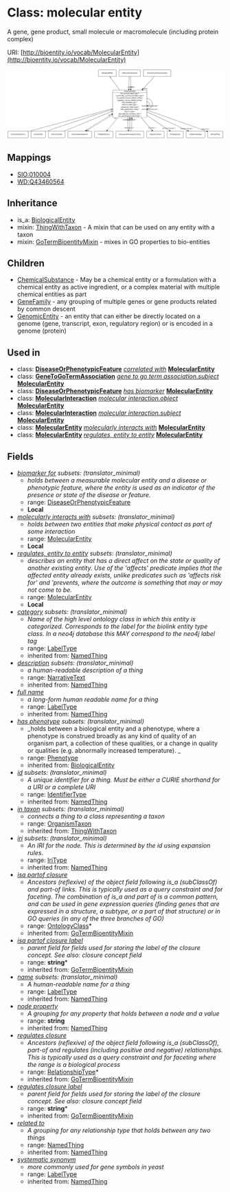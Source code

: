 # Class: molecular entity


A gene, gene product, small molecule or macromolecule (including protein complex)

URI: [http://bioentity.io/vocab/MolecularEntity](http://bioentity.io/vocab/MolecularEntity)

![img](images/MolecularEntity.png)
## Mappings

 * [SIO:010004](http://semanticscience.org/resource/SIO_010004)
 * [WD:Q43460564](http://purl.obolibrary.org/obo/WD_Q43460564)
## Inheritance

 *  is_a: [BiologicalEntity](BiologicalEntity.md)
 *  mixin: [ThingWithTaxon](ThingWithTaxon.md) - A mixin that can be used on any entity with a taxon
 *  mixin: [GoTermBioentityMixin](GoTermBioentityMixin.md) - mixes in GO properties to bio-entities
## Children

 * [ChemicalSubstance](ChemicalSubstance.md) - May be a chemical entity or a formulation with a chemical entity as active ingredient, or a complex material with multiple chemical entities as part
 * [GeneFamily](GeneFamily.md) - any grouping of multiple genes or gene products related by common descent
 * [GenomicEntity](GenomicEntity.md) - an entity that can either be directly located on a genome (gene, transcript, exon, regulatory region) or is encoded in a genome (protein)
## Used in

 *  class: **[DiseaseOrPhenotypicFeature](DiseaseOrPhenotypicFeature.md)** *[correlated with](correlated_with.md)* **[MolecularEntity](MolecularEntity.md)**
 *  class: **[GeneToGoTermAssociation](GeneToGoTermAssociation.md)** *[gene to go term association.subject](gene_to_go_term_association_subject.md)* **[MolecularEntity](MolecularEntity.md)**
 *  class: **[DiseaseOrPhenotypicFeature](DiseaseOrPhenotypicFeature.md)** *[has biomarker](has_biomarker.md)* **[MolecularEntity](MolecularEntity.md)**
 *  class: **[MolecularInteraction](MolecularInteraction.md)** *[molecular interaction.object](molecular_interaction_object.md)* **[MolecularEntity](MolecularEntity.md)**
 *  class: **[MolecularInteraction](MolecularInteraction.md)** *[molecular interaction.subject](molecular_interaction_subject.md)* **[MolecularEntity](MolecularEntity.md)**
 *  class: **[MolecularEntity](MolecularEntity.md)** *[molecularly interacts with](molecularly_interacts_with.md)* **[MolecularEntity](MolecularEntity.md)**
 *  class: **[MolecularEntity](MolecularEntity.md)** *[regulates, entity to entity](regulates_entity_to_entity.md)* **[MolecularEntity](MolecularEntity.md)**
## Fields

 * _[biomarker for](biomarker_for.md) *subsets*: (translator_minimal)_
    * _holds between a measurable molecular entity and a disease or phenotypic feature, where the entity is used as an indicator of the presence or state of the disease or feature._
    * range: [DiseaseOrPhenotypicFeature](DiseaseOrPhenotypicFeature.md)
    * __Local__
 * _[molecularly interacts with](molecularly_interacts_with.md) *subsets*: (translator_minimal)_
    * _holds between two entities that make physical contact as part of some interaction_
    * range: [MolecularEntity](MolecularEntity.md)
    * __Local__
 * _[regulates, entity to entity](regulates_entity_to_entity.md) *subsets*: (translator_minimal)_
    * _describes an entity that has a direct affect on the state or quality of another existing entity. Use of the 'affects' predicate implies that the affected entity already exists, unlike predicates such as 'affects risk for' and 'prevents, where the outcome is something that may or may not come to be._
    * range: [MolecularEntity](MolecularEntity.md)
    * __Local__
 * _[category](category.md) *subsets*: (translator_minimal)_
    * _Name of the high level ontology class in which this entity is categorized. Corresponds to the label for the biolink entity type class. In a neo4j database this MAY correspond to the neo4j label tag_
    * range: [LabelType](LabelType.md)
    * inherited from: [NamedThing](NamedThing.md)
 * _[description](description.md) *subsets*: (translator_minimal)_
    * _a human-readable description of a thing_
    * range: [NarrativeText](NarrativeText.md)
    * inherited from: [NamedThing](NamedThing.md)
 * _[full name](full_name.md)_
    * _a long-form human readable name for a thing_
    * range: [LabelType](LabelType.md)
    * inherited from: [NamedThing](NamedThing.md)
 * _[has phenotype](has_phenotype.md) *subsets*: (translator_minimal)_
    * _holds between a biological entity and a phenotype, where a phenotype is construed broadly as any kind of quality of an organism part, a collection of these qualities, or a change in quality or qualities (e.g. abnormally increased temperature). _
    * range: [Phenotype](Phenotype.md)
    * inherited from: [BiologicalEntity](BiologicalEntity.md)
 * _[id](id.md) *subsets*: (translator_minimal)_
    * _A unique identifier for a thing. Must be either a CURIE shorthand for a URI or a complete URI_
    * range: [IdentifierType](IdentifierType.md)
    * inherited from: [NamedThing](NamedThing.md)
 * _[in taxon](in_taxon.md) *subsets*: (translator_minimal)_
    * _connects a thing to a class representing a taxon_
    * range: [OrganismTaxon](OrganismTaxon.md)
    * inherited from: [ThingWithTaxon](ThingWithTaxon.md)
 * _[iri](iri.md) *subsets*: (translator_minimal)_
    * _An IRI for the node. This is determined by the id using expansion rules._
    * range: [IriType](IriType.md)
    * inherited from: [NamedThing](NamedThing.md)
 * _[isa partof closure](isa_partof_closure.md)_
    * _Ancestors (reflexive) of the object field following is_a (subClassOf) and part-of links. This is typically used as a query constraint and for faceting. The combination of is_a and part of is a common pattern, and can be used in gene expression queries (finding genes that are expressed in a structure, a subtype, or a part of that structure) or in GO queries (in any of the three branches of GO)_
    * range: [OntologyClass](OntologyClass.md)*
    * inherited from: [GoTermBioentityMixin](GoTermBioentityMixin.md)
 * _[isa partof closure label](isa_partof_closure_label.md)_
    * _parent field for fields used for storing the label of the closure concept. See also: closure concept field_
    * range: **string***
    * inherited from: [GoTermBioentityMixin](GoTermBioentityMixin.md)
 * _[name](name.md) *subsets*: (translator_minimal)_
    * _A human-readable name for a thing_
    * range: [LabelType](LabelType.md)
    * inherited from: [NamedThing](NamedThing.md)
 * _[node property](node_property.md)_
    * _A grouping for any property that holds between a node and a value_
    * range: **string**
    * inherited from: [NamedThing](NamedThing.md)
 * _[regulates closure](regulates_closure.md)_
    * _Ancestors (reflexive) of the object field following is_a (subClassOf), part-of and regulates (including positive and negative) relationships. This is typically used as a query constraint and for faceting where the range is a biological process_
    * range: [RelationshipType](RelationshipType.md)*
    * inherited from: [GoTermBioentityMixin](GoTermBioentityMixin.md)
 * _[regulates closure label](regulates_closure_label.md)_
    * _parent field for fields used for storing the label of the closure concept. See also: closure concept field_
    * range: **string***
    * inherited from: [GoTermBioentityMixin](GoTermBioentityMixin.md)
 * _[related to](related_to.md)_
    * _A grouping for any relationship type that holds between any two things_
    * range: [NamedThing](NamedThing.md)
    * inherited from: [NamedThing](NamedThing.md)
 * _[systematic synonym](systematic_synonym.md)_
    * _more commonly used for gene symbols in yeast_
    * range: [LabelType](LabelType.md)
    * inherited from: [NamedThing](NamedThing.md)
